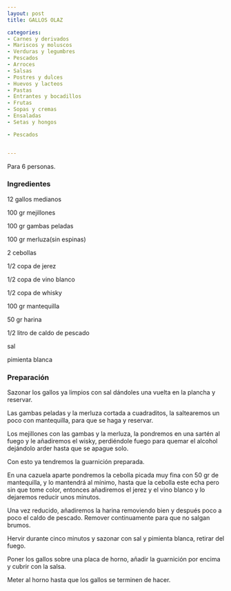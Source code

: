 ```yaml
---
layout: post
title: GALLOS OLAZ

categories:
- Carnes y derivados
- Mariscos y moluscos
- Verduras y legumbres
- Pescados
- Arroces
- Salsas
- Postres y dulces
- Huevos y lacteos
- Pastas
- Entrantes y bocadillos
- Frutas
- Sopas y cremas
- Ensaladas
- Setas y hongos

- Pescados


---
```


Para 6 personas.

<h3>Ingredientes</h3>

12 gallos medianos

100 gr mejillones

100 gr gambas peladas

100 gr merluza(sin espinas)

2 cebollas

1/2 copa de jerez

1/2 copa de vino blanco

1/2 copa de whisky

100 gr mantequilla

50 gr harina

1/2 litro de caldo de pescado

sal

pimienta blanca

<h3>Preparación</h3>

Sazonar los gallos ya limpios con sal dándoles una vuelta en la plancha y reservar.

Las gambas peladas y la merluza cortada a cuadraditos, la saltearemos un poco con mantequilla, para que se haga y reservar.

Los mejillones con las gambas y la merluza, la pondremos en una sartén al fuego y le añadiremos el wisky, perdiéndole fuego para quemar el alcohol dejándolo arder hasta que se apague solo.

Con esto ya tendremos la guarnición preparada.

En una cazuela aparte pondremos la cebolla picada muy fina con 50 gr de mantequilla, y lo mantendrá al mínimo, hasta que la cebolla este echa pero sin que tome color, entonces añadiremos el jerez y el vino blanco y lo dejaremos reducir unos minutos.

Una vez reducido, añadiremos la harina removiendo bien y después poco a poco el caldo de pescado. Remover continuamente para que no salgan brumos.

Hervir durante cinco minutos y sazonar con sal y pimienta blanca, retirar del fuego.

Poner los gallos sobre una placa de horno, añadir la guarnición por encima y cubrir con la salsa.

Meter al horno hasta que los gallos se terminen de hacer.

